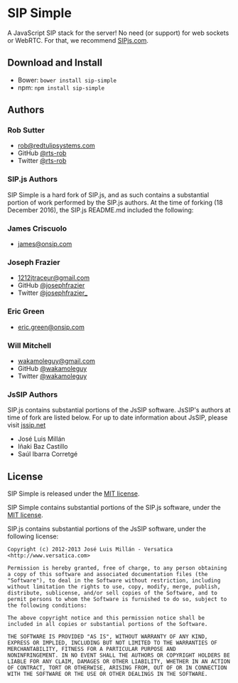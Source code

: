 # SIP Simple

A JavaScript SIP stack for the server! No need (or support) for web sockets or WebRTC. For that, we recommend [SIPjs.com](http://sipjs.com).

## Download and Install

* Bower: `bower install sip-simple`
* npm: `npm install sip-simple`

## Authors

### Rob Sutter

* <rob@redtulipsystems.com>
* GitHub [@rts-rob](https://github.com/rts-rob)
* Twitter [@rts-rob](https://twitter.com/rts-rob)

### SIP.js Authors

SIP Simple is a hard fork of SIP.js, and as such contains a substantial portion of work performed by the SIP.js authors. At the time of forking (18 December 2016), the SIP.js README.md included the following:

### James Criscuolo

* <james@onsip.com>

### Joseph Frazier

* <1212jtraceur@gmail.com>
* GitHub [@josephfrazier](https://github.com/josephfrazier)
* Twitter [@josephfrazier_](https://twitter.com/josephfrazier_)

### Eric Green

* <eric.green@onsip.com>

### Will Mitchell

* <wakamoleguy@gmail.com>
* GitHub [@wakamoleguy](http://github.com/wakamoleguy)
* Twitter [@wakamoleguy](http://twitter.com/wakamoleguy)

### JsSIP Authors

SIP.js contains substantial portions of the JsSIP software. JsSIP's authors at time of fork are listed below. For up to date information about JsSIP, please visit [jssip.net](http://jssip.net)

* José Luis Millán
* Iñaki Baz Castillo
* Saúl Ibarra Corretgé

## License

SIP Simple is released under the [MIT license](https://mit-license.org/).

SIP Simple contains substantial portions of the SIP.js software, under the [MIT license](http://sipjs.com/license).

SIP.js contains substantial portions of the JsSIP software, under the following license:

~~~
Copyright (c) 2012-2013 José Luis Millán - Versatica <http://www.versatica.com>

Permission is hereby granted, free of charge, to any person obtaining
a copy of this software and associated documentation files (the
"Software"), to deal in the Software without restriction, including
without limitation the rights to use, copy, modify, merge, publish,
distribute, sublicense, and/or sell copies of the Software, and to
permit persons to whom the Software is furnished to do so, subject to
the following conditions:

The above copyright notice and this permission notice shall be
included in all copies or substantial portions of the Software.

THE SOFTWARE IS PROVIDED "AS IS", WITHOUT WARRANTY OF ANY KIND,
EXPRESS OR IMPLIED, INCLUDING BUT NOT LIMITED TO THE WARRANTIES OF
MERCHANTABILITY, FITNESS FOR A PARTICULAR PURPOSE AND
NONINFRINGEMENT. IN NO EVENT SHALL THE AUTHORS OR COPYRIGHT HOLDERS BE
LIABLE FOR ANY CLAIM, DAMAGES OR OTHER LIABILITY, WHETHER IN AN ACTION
OF CONTRACT, TORT OR OTHERWISE, ARISING FROM, OUT OF OR IN CONNECTION
WITH THE SOFTWARE OR THE USE OR OTHER DEALINGS IN THE SOFTWARE.

~~~
